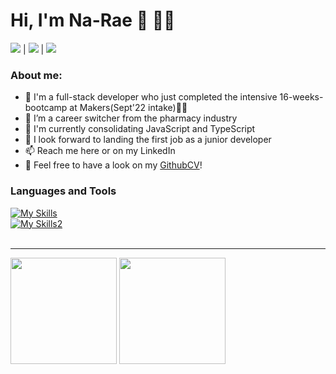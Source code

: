 # Hi, I'm Na-Rae 👋 👩‍💻

<a href="https://github.com/Nameo91" target="_blank"><img src="https://img.shields.io/badge/GitHub-100000?style=for-the-badge&logo=github&logoColor=white" target="_blank"/></a> | <a href="https://www.linkedin.com/in/" target="_blank"><img src="https://img.shields.io/badge/LinkedIn-0077B5?style=for-the-badge&logo=linkedin&logoColor=white" target="_blank"></a> | 
  <a href="https://www.codewars.com/users/Na_meo" target="_blank"><img src="https://img.shields.io/badge/Codewars-B1361E?style=for-the-badge&logo=Codewars&logoColor=white" target="_blank"></a>
 
### About me:
- 🌱 I'm a full-stack developer who just completed the intensive 16-weeks-bootcamp at Makers(Sept'22 intake)👩‍🎓
- 🔄 I’m a career switcher from the pharmacy industry
- 📖 I'm currently consolidating JavaScript and TypeScript
- 👀 I look forward to landing the first job as a junior developer
- 📫 Reach me here or on my LinkedIn
- 📄 Feel free to have a look on my [GithubCV](https://github.com/Nameo91/CV)!


### Languages and Tools

[![My Skills](https://skillicons.dev/icons?i=js,ts,ruby,html,css,nodejs)](https://skillicons.dev)
<br/>
[![My Skills2](https://skillicons.dev/icons?i=angular,nestjs,react,jest,postgres,mongodb,vscode)](https://skillicons.dev)
<br/>
<br/>

---

<img src="https://github-readme-stats.vercel.app/api?username=nameo91&show_icons=true&theme=dracula" height="170em" />  <img src="https://github-readme-stats.vercel.app/api/top-langs/?username=Nameo91&layout=compact&theme=dracula" height="170em"/>

<!---
Nameo91/Nameo91 is a ✨ special ✨ repository because its `README.md` (this file) appears on your GitHub profile.
You can click the Preview link to take a look at your changes.
--->

